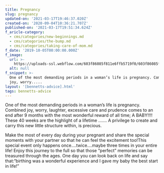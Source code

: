 ```yaml
---
title: Pregnancy
slug: pregnancy
updated-on: '2021-03-17T19:46:37.020Z'
created-on: '2020-09-04T10:36:21.707Z'
published-on: '2021-03-17T19:51:34.624Z'
f_aricle-category:
  - cms/categories/new-beginnings.md
  - cms/categories/the-bump.md
  - cms/categories/taking-care-of-mom.md
f_date: '2019-10-05T00:00:00.000Z'
f_image:
  url: >-
    https://uploads-ssl.webflow.com/603f86085f811e6ffb5719f0/603f86085f811e687c571b19_pregant-woman.jpg
  alt: null
f_snippet: >-
  One of the most demanding periods in a woman’s life is pregnancy. Combined
  joy, worry.....
layout: '[bennetts-advice].html'
tags: bennetts-advice
---
```


One of the most demanding periods in a woman’s life is pregnancy. Combined joy, worry, laughter, excessive care and prudence comes to an end after 9 months with the most wonderful reward of all time; A BABY!!!! These 40 weeks are the highlight of a lifetime ……. A privilege to create and carry this new little structure within, is precious.

Make the most of every day during your pregnant and share the special moments with your partner so that he can feel the excitement too!This special event only happens once….twice….maybe three times in your entire life! Enjoy this journey to the full so that those “perfect” memories can be treasured through the ages. One day you can look back on life and say that:“birthing was a wonderful experience and I gave my baby the best start in life!”

‍
